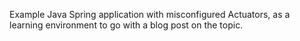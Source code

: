 Example Java Spring application with misconfigured Actuators, as a learning environment to go with a blog post on the topic.
